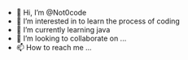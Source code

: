 - 👋 Hi, I’m @Not0code
- 👀 I’m interested in to learn the process of coding
- 🌱 I’m currently learning java
- 💞️ I’m looking to collaborate on ...
- 📫 How to reach me ...

<!---
Not0code/Not0code is a ✨ special ✨ repository because its `README.md` (this file) appears on your GitHub profile.
You can click the Preview link to take a look at your changes.
--->
